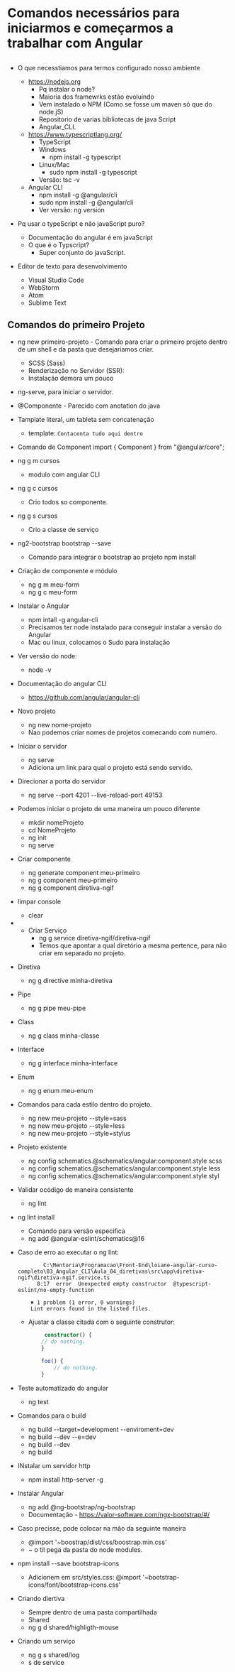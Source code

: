 # Comandos necessários para iniciarmos e começarmos a trabalhar com Angular

##
- O que necesstiamos para termos configurado nosso ambiente
	- https://nodejs.org
		- Pq instalar o node?
		- Maioria dos framewrks estão evoluindo
		- Vem instalado o NPM (Como se fosse um maven só que do node.jS)
		- Repositorio de varias bibliotecas de java Script
		- Angular_CLI.
	- https://www.typescriptlang.org/
		- TypeScript
		- Windows
			- npm install -g typescript 
		- Linux/Mac
			- sudo npm install -g typescript 
		- Versão: tsc -v
	- Angular CLI
		- npm install -g @angular/cli
		- sudo npm install -g @angular/cli
		- Ver versão: ng version

- Pq usar o typeScript e não javaScript puro?
	- Documentação do angular é em javaScript
	- O que é o Typscript?
		- Super conjunto do javaScript.

- Editor de texto para desenvolvimento
	- Visual Studio Code
	- WebStorm
	- Atom
	- Sublime Text

## Comandos do primeiro Projeto

- ng new primeiro-projeto - Comando para criar o primeiro projeto dentro de um shell e da pasta que desejariamos criar.
	- SCSS (Sass)
	- Renderização no Servidor (SSR):
	- Instalação demora um pouco
- ng-serve, para iniciar o servidor.
- @Componente - Parecido com anotation do java
- Tamplate literal, um tableta sem concatenação
	- template: `
	Contacenta tudo aqui dentro
	 `
- Comando de Component import { Component } from "@angular/core";
- ng g m cursos
	- modulo com angular CLI
- ng g c cursos 
	- Crio todos so componente.
- ng g s cursos
	- Crio a classe de serviço 
- ng2-bootstrap bootstrap --save
	- Comando para integrar o bootstrap ao projeto npm install 
- Criação de componente e módulo
	- ng g m meu-form
	- ng g c meu-form
- Instalar o Angular
	- npm intall -g angular-cli
	- Precisamos ter node instalado para conseguir instalar a versão do Angular
	- Mac ou linux, colocamos o Sudo para instalação
- Ver versão do node:
	- node -v 
- Documentação do angular CLI
	- https://github.com/angular/angular-cli
- Novo projeto
	- ng new nome-projeto
	- Nao podemos criar nomes de projetos comecando com numero.
- Iniciar o servidor
	- ng serve 
	- Adiciona um link para qual o projeto está sendo servido.
- Direcionar a porta do servidor
	- ng serve --port 4201 --live-reload-port 49153
- Podemos iniciar o projeto de uma maneira um pouco diferente
	- mkdir nomeProjeto
	- cd NomeProjeto
	- ng init
	- ng serve
- Criar componente
	- ng generate component meu-primeiro
	- ng g component meu-primeiro
	- ng g component diretiva-ngif
- limpar console
	- clear
- - Criar Serviço
	- ng g service diretiva-ngif/diretiva-ngif
	- Temos que apontar a qual diretório a mesma pertence, para não criar em separado no projeto.
- Diretiva
	- ng g directive minha-diretiva
- Pipe
	- ng g pipe meu-pipe
- Class 
	- ng g class minha-classe
- Interface
	- ng g interface minha-interface
- Enum
	- ng g enum meu-enum
- Comandos para cada estilo dentro do projeto.
	- ng new meu-projeto --style=sass
	- ng new meu-projeto --style=less
	- ng new meu-projeto --style=stylus
- Projeto existente
	- ng config schematics.@schematics/angular:component.style scss
	- ng config schematics.@schematics/angular:component.style less
	- ng config schematics.@schematics/angular:component.style styl
- Validar ocódigo de maneira consistente
	- ng lint
- ng lint install
	- Comando para versão especifica
	- ng add @angular-eslint/schematics@16
- Caso de erro ao executar o ng lint:
	````console
			C:\Mentoria\Programacao\Front-End\loiane-angular-curso-completo\03_Angular_CLI\Aula_04_diretivas\src\app\diretiva-ngif\diretiva-ngif.service.ts
		  8:17  error  Unexpected empty constructor  @typescript-eslint/no-empty-function

		✖ 1 problem (1 error, 0 warnings)
		Lint errors found in the listed files.
	````
	- Ajustar a classe citada com o seguinte construtor:
		````typescript
			 constructor() {
        	// do nothing.
		    }

		    foo() {
		        // do nothing.
		    }
		````
- Teste automatizado do angular
	- ng test

- Comandos para o build
	- ng build --target=development --enviroment=dev
	- ng build --dev --e=dev
	- ng build --dev
	- ng build
- INstalar um servidor http
	- npm install http-server -g
- Instalar Angular
	- ng add @ng-bootstrap/ng-bootstrap
	- Documentação - https://valor-software.com/ngx-bootstrap/#/
- Caso precisse, pode colocar na mão da seguinte maneira
	- @import '~boostrap/dist/css/boostrap.min.css'
	- ~ o til pega da pasta do node modules.
- npm install --save bootstrap-icons
	- Adicionem em src/styles.css: @import '~bootstrap-icons/font/bootstrap-icons.css'

- Criando diertiva
	- Sempre dentro de uma pasta compartilhada
	- Shared
	- ng g d shared/highligth-mouse
- Criando um serviço
	- ng g s shared/log
	- s de service